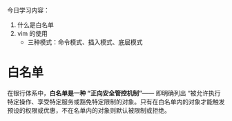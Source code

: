
今日学习内容：
1. 什么是白名单
2. vim 的使用
   * 三种模式：命令模式、插入模式、底层模式


# 白名单

在银行体系中，**白名单是一种 “正向安全管控机制”**—— 即明确列出 “被允许执行特定操作、享受特定服务或豁免特定限制的对象。只有在白名单内的对象才能触发预设的权限或优惠，不在名单内的对象则默认被限制或拒绝。



